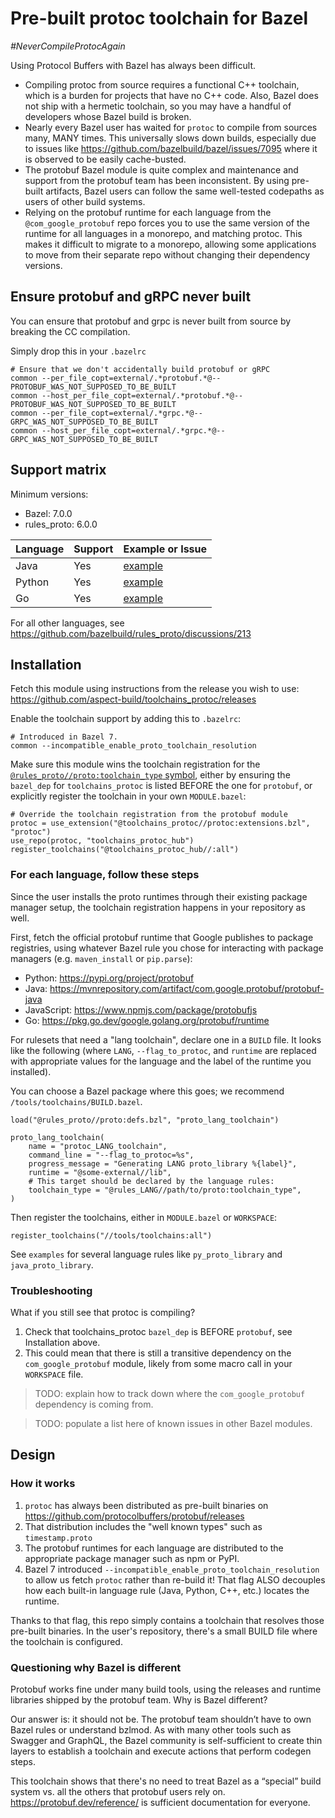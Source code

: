 # Pre-built protoc toolchain for Bazel

_#NeverCompileProtocAgain_

Using Protocol Buffers with Bazel has always been difficult.

- Compiling protoc from source requires a functional C++ toolchain, which is a burden for projects that have no C++ code.
  Also, Bazel does not ship with a hermetic toolchain, so you may have a handful of developers whose Bazel build is broken.
- Nearly every Bazel user has waited for `protoc` to compile from sources many, MANY times.
  This universally slows down builds, especially due to issues like https://github.com/bazelbuild/bazel/issues/7095 where it is observed to be easily cache-busted.
- The protobuf Bazel module is quite complex and maintenance and support from the protobuf team has been inconsistent.
  By using pre-built artifacts, Bazel users can follow the same well-tested codepaths as users of other build systems.
- Relying on the protobuf runtime for each language from the `@com_google_protobuf` repo forces you to use
  the same version of the runtime for all languages in a monorepo, and matching protoc.
  This makes it difficult to migrate to a monorepo, allowing some applications to move from their separate repo without
  changing their dependency versions.

## Ensure protobuf and gRPC never built

You can ensure that protobuf and grpc is never built from source by breaking the CC compilation.

Simply drop this in your `.bazelrc`

```
# Ensure that we don't accidentally build protobuf or gRPC
common --per_file_copt=external/.*protobuf.*@--PROTOBUF_WAS_NOT_SUPPOSED_TO_BE_BUILT
common --host_per_file_copt=external/.*protobuf.*@--PROTOBUF_WAS_NOT_SUPPOSED_TO_BE_BUILT
common --per_file_copt=external/.*grpc.*@--GRPC_WAS_NOT_SUPPOSED_TO_BE_BUILT
common --host_per_file_copt=external/.*grpc.*@--GRPC_WAS_NOT_SUPPOSED_TO_BE_BUILT
```

## Support matrix

Minimum versions:

- Bazel: 7.0.0
- rules_proto: 6.0.0

| Language | Support | Example or Issue             |
| -------- | ------- | ---------------------------- |
| Java     | Yes     | [example](./examples/java)   |
| Python   | Yes     | [example](./examples/python) |
| Go       | Yes     | [example](./examples/go)     |

For all other languages, see https://github.com/bazelbuild/rules_proto/discussions/213

## Installation

Fetch this module using instructions from the release you wish to use:
<https://github.com/aspect-build/toolchains_protoc/releases>

Enable the toolchain support by adding this to `.bazelrc`:

```
# Introduced in Bazel 7.
common --incompatible_enable_proto_toolchain_resolution
```

Make sure this module wins the toolchain registration for the
[`@rules_proto//proto:toolchain_type` symbol](https://github.com/bazelbuild/rules_proto/blob/74961e561111a3510d5c25233477b950379ae06d/proto/BUILD#L58), either by ensuring the `bazel_dep` for `toolchains_protoc` is listed BEFORE the one for `protobuf`, or explicitly register the toolchain in your own `MODULE.bazel`:

```
# Override the toolchain registration from the protobuf module
protoc = use_extension("@toolchains_protoc//protoc:extensions.bzl", "protoc")
use_repo(protoc, "toolchains_protoc_hub")
register_toolchains("@toolchains_protoc_hub//:all")
```

### For each language, follow these steps

Since the user installs the proto runtimes through their existing package manager setup,
the toolchain registration happens in your repository as well.

First, fetch the official protobuf runtime that Google publishes to package registries,
using whatever Bazel rule you chose for interacting with package managers
(e.g. `maven_install` or `pip.parse`):

- Python: https://pypi.org/project/protobuf
- Java: https://mvnrepository.com/artifact/com.google.protobuf/protobuf-java
- JavaScript: https://www.npmjs.com/package/protobufjs
- Go: https://pkg.go.dev/google.golang.org/protobuf/runtime

For rulesets that need a "lang toolchain", declare one in a `BUILD` file.
It looks like the following (where `LANG`, `--flag_to_protoc`, and `runtime` are replaced
with appropriate values for the language and the label of the runtime you installed).

You can choose a Bazel package where this goes; we recommend `/tools/toolchains/BUILD.bazel`.

```starlark
load("@rules_proto//proto:defs.bzl", "proto_lang_toolchain")

proto_lang_toolchain(
    name = "protoc_LANG_toolchain",
    command_line = "--flag_to_protoc=%s",
    progress_message = "Generating LANG proto_library %{label}",
    runtime = "@some-external//lib",
    # This target should be declared by the language rules:
    toolchain_type = "@rules_LANG//path/to/proto:toolchain_type",
)
```

Then register the toolchains, either in `MODULE.bazel` or `WORKSPACE`:

```starlark
register_toolchains("//tools/toolchains:all")
```

See `examples` for several language rules like `py_proto_library` and `java_proto_library`.

### Troubleshooting

What if you still see that protoc is compiling?

1. Check that toolchains_protoc `bazel_dep` is BEFORE `protobuf`, see Installation above.
1. This could mean that there is still a transitive dependency on the
   `com_google_protobuf` module, likely from some macro call in your `WORKSPACE` file.

> TODO: explain how to track down where the `com_google_protobuf` dependency is coming from.

> TODO: populate a list here of known issues in other Bazel modules.

## Design

### How it works

1. `protoc` has always been distributed as pre-built binaries on https://github.com/protocolbuffers/protobuf/releases
1. That distribution includes the "well known types" such as `timestamp.proto`
1. The protobuf runtimes for each language are distributed to the appropriate package manager such as npm or PyPI.
1. Bazel 7 introduced `--incompatible_enable_proto_toolchain_resolution` to allow us fetch `protoc` rather than re-build it!
   That flag ALSO decouples how each built-in language rule (Java, Python, C++, etc.) locates the runtime.

Thanks to that flag, this repo simply contains a toolchain that resolves those pre-built binaries.
In the user's repository, there's a small BUILD file where the toolchain is configured.

### Questioning why Bazel is different

Protobuf works fine under many build tools, using the releases and runtime libraries shipped by the protobuf team.
Why is Bazel different?

Our answer is: it should not be. The protobuf team shouldn’t have to own Bazel rules or understand bzlmod.
As with many other tools such as Swagger and GraphQL, the Bazel community is self-sufficient to create thin layers to establish a toolchain and execute actions that perform codegen steps.

This toolchain shows that there's no need to treat Bazel as a “special” build system vs. all the others that protobuf users rely on.
https://protobuf.dev/reference/ is sufficient documentation for everyone.
